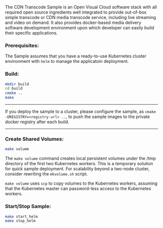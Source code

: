 
The CDN Transcode Sample is an Open Visual Cloud software stack with all required open source ingredients well integrated to provide out-of-box simple transcode or CDN media transcode service, including live streaming and video on demand. It also provides docker-based media delivery software development environment upon which developer can easily build their specific applications.  

### Prerequisites:

The Sample assumes that you have a ready-to-use Kubernetes cluster environment with `helm` to manage the applicatoin deployment.  

### Build:

```bash
mkdir build
cd build
cmake ..
make
```

---

If you deploy the sample to a cluster, please configure the sample, as `cmake -DREGISTRY=<registry-url> ..`, to push the sample images to the private docker registry after each build.

---

### Create Shared Volumes:

```bash
make volume
```

The `make volume` command creates local persistent volumes under the /tmp directory of the first two Kubernetes workers. This is a temporary solution for quick sample deployment. For scalability beyond a two-node cluster, consider rewriting the `mkvolume.sh` script.

`make volume` uses `scp` to copy volumes to the Kubernetes workers, assuming that the Kubernetes master can password-less access to the Kubernetes workers.  

### Start/Stop Sample:

```bash
make start_helm
make stop_helm
```


